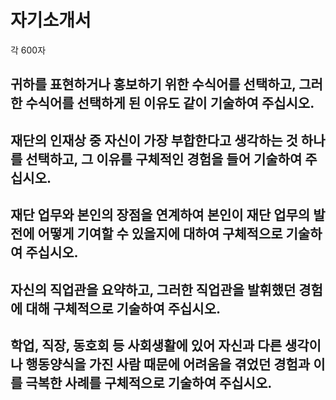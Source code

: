 



# 자기소개서
각 600자
## 귀하를 표현하거나 홍보하기 위한 수식어를 선택하고, 그러한 수식어를 선택하게 된 이유도 같이 기술하여 주십시오.


## 재단의 인재상 중 자신이 가장 부합한다고 생각하는 것 하나를 선택하고, 그 이유를 구체적인 경험을 들어 기술하여 주십시오.


## 재단 업무와 본인의 장점을 연계하여 본인이 재단 업무의 발전에 어떻게 기여할 수 있을지에 대하여 구체적으로 기술하여 주십시오.


## 자신의 직업관을 요약하고, 그러한 직업관을 발휘했던 경험에 대해 구체적으로 기술하여 주십시오.


## 학업, 직장, 동호회 등 사회생활에 있어 자신과 다른 생각이나 행동양식을 가진 사람 때문에 어려움을 겪었던 경험과 이를 극복한 사례를 구체적으로 기술하여 주십시오.
